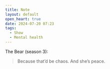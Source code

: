 ```yaml
---
title: Note
layout: default
open_heart: true
date: 2024-07-20 07:23
tags:
  - Show
  - Mental health
---
```


The Bear (season 3):

> Because that’d be chaos. And she’s peace.
